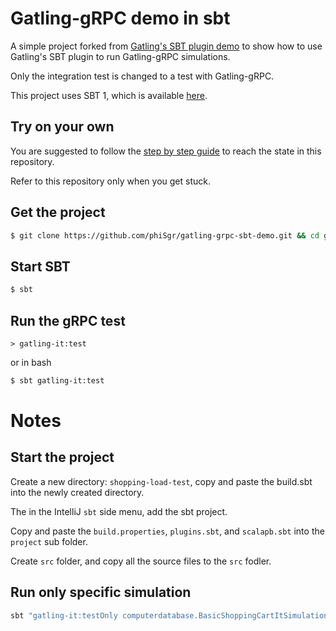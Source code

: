 Gatling-gRPC demo in sbt
=========================

A simple project forked from
[Gatling's SBT plugin demo](https://github.com/gatling/gatling-sbt-plugin-demo)
to show how to use Gatling's SBT plugin to run Gatling-gRPC simulations.

Only the integration test is changed to a test with Gatling-gRPC.

This project uses SBT 1, which is available [here](https://www.scala-sbt.org/download.html).

## Try on your own

You are suggested to follow the
[step by step guide](https://medium.com/@georgeleung_7777/a-demo-of-gatling-grpc-bc92158ca808)
to reach the state in this repository.

Refer to this repository only when you get stuck.

Get the project
---------------

```bash
$ git clone https://github.com/phiSgr/gatling-grpc-sbt-demo.git && cd gatling-grpc-sbt-demo
```

Start SBT
---------
```bash
$ sbt
```

Run the gRPC test
-------------------

```sbtshell
> gatling-it:test
```

or in bash
```bash
$ sbt gatling-it:test
```


# Notes

Start the project
------------------
Create a new directory: `shopping-load-test`, copy and paste the build.sbt into the newly created directory.

The in the IntelliJ `sbt` side menu, add the sbt project.

Copy and paste the `build.properties`, `plugins.sbt`, and `scalapb.sbt` into the `project` sub folder.

Create `src` folder, and copy all the source files to the `src` fodler.


Run only specific simulation
-----------------

```bash
sbt "gatling-it:testOnly computerdatabase.BasicShoppingCartItSimulation"
```